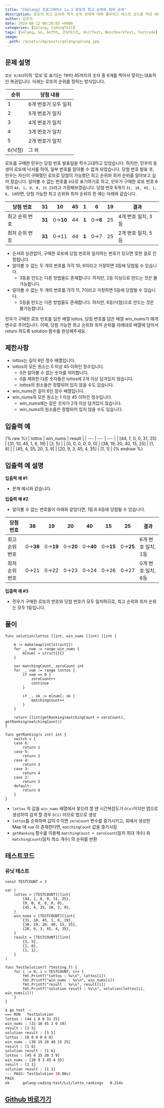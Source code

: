 ```yaml
---
title: "[Golang] 프로그래머스 Lv.1 로또의 최고 순위와 최저 순위"
description: 로또의 최고 순위와 최저 순위 문제에 대해 풀이하고 테스트 코드를 작성 해보겠습니다.
author: 김우석
date: 2024-08-12 08:20:03 +0900
categories: [Golang, CodingTest]
tags: [Golang, Go, Go언어, 코딩테스트, UnitTest, BenchmarkTest, Testcode]
image:
  path: /assets/img/posts/golang/golang.jpg
---
```


## 문제 설명
`로또 6/45`(이하 '로또'로 표기)는 1부터 45까지의 숫자 중 6개를 찍어서 맞히는 대표적인 복권입니다. 아래는 로또의 순위를 정하는 방식입니다. 

| 순위 | 당첨 내용 |
| --- | --- |
| 1 | 6개 번호가 모두 일치 |
| 2 | 5개 번호가 일치 |
| 3 | 4개 번호가 일치 |
| 4 | 3개 번호가 일치 |
| 5 | 2개 번호가 일치 |
| 6(낙첨) | 그 외 |

로또를 구매한 민우는 당첨 번호 발표일을 학수고대하고 있었습니다. 하지만, 민우의 동생이 로또에 낙서를 하여, 일부 번호를 알아볼 수 없게 되었습니다. 당첨 번호 발표 후, 민우는 자신이 구매했던 로또로 당첨이 가능했던 최고 순위와 최저 순위를 알아보고 싶어 졌습니다.
알아볼 수 없는 번호를 `0`으로 표기하기로 하고, 민우가 구매한 로또 번호 6개가 `44, 1, 0, 0, 31 25`라고 가정해보겠습니다. 당첨 번호 6개가 `31, 10, 45, 1, 6, 19`라면, 당첨 가능한 최고 순위와 최저 순위의 한 예는 아래와 같습니다.

| 당첨 번호 | 31 | 10 | 45 | 1 | 6 | 19 | 결과 |
| --- | --- | --- | --- | --- | --- | --- | --- |
| 최고 순위 번호 | **31** | 0→**10** | 44 | **1** | 0→**6** | 25 | 4개 번호 일치, 3등 |
| 최저 순위 번호 | **31** | 0→11 | 44 | **1** | 0→7 | 25 | 2개 번호 일치, 5등 |

- 순서와 상관없이, 구매한 로또에 당첨 번호와 일치하는 번호가 있으면 맞힌 걸로 인정됩니다.
- 알아볼 수 없는 두 개의 번호를 각각 10, 6이라고 가정하면 3등에 당첨될 수 있습니다.
	- 3등을 만드는 다른 방법들도 존재합니다. 하지만, 2등 이상으로 만드는 것은 불가능합니다.
- 알아볼 수 없는 두 개의 번호를 각각 11, 7이라고 가정하면 5등에 당첨될 수 있습니다.
	- 5등을 만드는 다른 방법들도 존재합니다. 하지만, 6등(낙첨)으로 만드는 것은 불가능합니다.

민우가 구매한 로또 번호를 담은 배열 lottos, 당첨 번호를 담은 배열 win_nums가 매개변수로 주어집니다. 이때, 당첨 가능한 최고 순위와 최저 순위를 차례대로 배열에 담아서 return 하도록 solution 함수를 완성해주세요.

## 제한사항
- lottos는 길이 6인 정수 배열입니다.
- lottos의 모든 원소는 0 이상 45 이하인 정수입니다.
	- 0은 알아볼 수 없는 숫자를 의미합니다.
	- 0을 제외한 다른 숫자들은 lottos에 2개 이상 담겨있지 않습니다.
	- lottos의 원소들은 정렬되어 있지 않을 수도 있습니다.
- win_nums은 길이 6인 정수 배열입니다.
- win_nums의 모든 원소는 1 이상 45 이하인 정수입니다.
	- win_nums에는 같은 숫자가 2개 이상 담겨있지 않습니다.
	- win_nums의 원소들은 정렬되어 있지 않을 수도 있습니다.


## 입출력 예
{% raw %}
| lottos | win\_nums | result |
| --- | --- | --- |
| \[44, 1, 0, 0, 31, 25\] | \[31, 10, 45, 1, 6, 19\] | \[3, 5\] |
| \[0, 0, 0, 0, 0, 0\] | \[38, 19, 20, 40, 15, 25\] | \[1, 6\] |
| \[45, 4, 35, 20, 3, 9\] | \[20, 9, 3, 45, 4, 35\] | \[1, 1\] |
{% endraw %}


## 입출력 예 설명
**입출력 예 #1**

- 문제 예시와 같습니다.


**입출력 예 #2**

- 알아볼 수 없는 번호들이 아래와 같았다면, 1등과 6등에 당첨될 수 있습니다.

| 당첨 번호 | 38 | 19 | 20 | 40 | 15 | 25 | 결과 |
| --- | --- | --- | --- | --- | --- | --- | --- |
| 최고 순위 번호 | 0→**38** | 0→**19** | 0→**20** | 0→**40** | 0→**15** | 0→**25** | 6개 번호 일치, 1등 |
| 최저 순위 번호 | 0→21 | 0→22 | 0→23 | 0→24 | 0→26 | 0→27 | 0개 번호 일치, 6등 |


**입출력 예 #3**

- 민우가 구매한 로또의 번호와 당첨 번호가 모두 일치하므로, 최고 순위와 최저 순위는 모두 1등입니다.


## 풀이 
```golang
func solution(lottos []int, win_nums []int) []int {

	m := make(map[int]struct{})
	for _, num := range win_nums {
		m[num] = struct{}{}
	}

	var matchingCount, zeroCount int
	for _, num := range lottos {
		if num == 0 {
			zeroCount++
			continue
		}

		if _, ok := m[num]; ok {
			matchingCount++
		}
	}

	return []int{getRanking(matchingCount + zeroCount), getRanking(matchingCount)}
}

func getRanking(v int) int {
	switch v {
	case 6:
		return 1
	case 5:
		return 2
	case 4:
		return 3
	case 3:
		return 4
	case 2:
		return 5
	default:
		return 6
	}
}
```

- `lottos` 의 값을 `win_nums` 배열에서 찾으려 할 땐 시간복잡도가 `O(n)`이지만 맵으로 생성하여 검색 할 경우 `O(1)` 이므로 맵으로 생성
- `lottos`를 순회하며 값이 0 이면 `zeroCount` 변수를 증가시키고, 위에서 생성한 Map 에 `num` 이 존재한다면, `matchingCount` 값을 증가시킴
- `getRanking` 함수를 이용해 `matchingCount + zeroCount`(일치 최대 개수) 와 `matchingCount`(일치 최소 개수) 의 순위를 반환


## 테스트코드
### 유닛 테스트
```golang
const TESTCOUNT = 3

var (
	lottos = [TESTCOUNT][]int{
		{44, 1, 0, 0, 31, 25},
		{0, 0, 0, 0, 0, 0},
		{45, 4, 35, 20, 3, 9},
	}
	win_nums = [TESTCOUNT][]int{
		{31, 10, 45, 1, 6, 19},
		{38, 19, 20, 40, 15, 25},
		{20, 9, 3, 45, 4, 35},
	}
	result = [TESTCOUNT][]int{
		{3, 5},
		{1, 6},
		{1, 1},
	}
)

func TestSolution(t *testing.T) {
	for i := 0; i < TESTCOUNT; i++ {
		fmt.Printf("lottos : %v\n", lottos[i])
		fmt.Printf("win_nums : %v\n", win_nums[i])
		fmt.Printf("result : %v\n", result[i])
		fmt.Printf("solution result : %v\n", solution(lottos[i], win_nums[i]))
	}
}
```

```bash
$ go test -v
=== RUN   TestSolution
lottos : [44 1 0 0 31 25]
win_nums : [31 10 45 1 6 19]
result : [3 5]
solution result : [3 5]
lottos : [0 0 0 0 0 0]
win_nums : [38 19 20 40 15 25]
result : [1 6]
solution result : [1 6]
lottos : [45 4 35 20 3 9]
win_nums : [20 9 3 45 4 35]
result : [1 1]
solution result : [1 1]
--- PASS: TestSolution (0.00s)
PASS
ok      golang-coding-test/Lv1/lotto_rankings   0.214s
```

## [Github 바로가기](https://github.com/kr-goos/golang-coding-test/tree/master/programmers/Lv1/lotto_rankings)